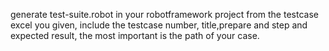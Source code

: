 generate test-suite.robot in your robotframework project from the testcase excel you given, include the testcase number, title,prepare and step and expected result, the most important is the path of your case.
